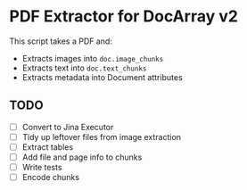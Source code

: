 # PDF Extractor for DocArray v2

This script takes a PDF and:

- Extracts images into `doc.image_chunks`
- Extracts text into `doc.text_chunks`
- Extracts metadata into Document attributes

## TODO

- [ ] Convert to Jina Executor
- [ ] Tidy up leftover files from image extraction
- [ ] Extract tables
- [ ] Add file and page info to chunks
- [ ] Write tests
- [ ] Encode chunks
